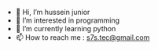 - 👋 Hi, I’m hussein junior
- 👀 I’m interested in programming
- 🌱 I’m currently learning python
- 📫 How to reach me : s7s.tec@gmail.com
